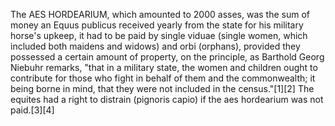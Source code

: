 The AES HORDEARIUM, which amounted to 2000 asses, was the sum of money an Equus publicus received yearly from the state for his military horse's upkeep, it had to be paid by single viduae (single women, which included both maidens and widows) and orbi (orphans), provided they possessed a certain amount of property, on the principle, as Barthold Georg Niebuhr remarks, "that in a military state, the women and children ought to contribute for those who fight in behalf of them and the commonwealth; it being borne in mind, that they were not included in the census."[1][2] The equites had a right to distrain (pignoris capio) if the aes hordearium was not paid.[3][4]

